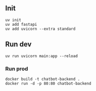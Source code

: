 

## Init
```
uv init
uv add fastapi
uv add uvicorn --extra standard

```

## Run dev
```
uv run uvicorn main:app --reload
```


### Run prod
```
docker build -t chatbot-backend .
docker run -d -p 80:80 chatbot-backend
```